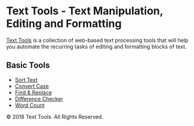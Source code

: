 # Text Tools - Text Manipulation, Editing and Formatting

[Text Tools](https://texttools.org) is a collection of web-based text processing tools that will help you automate the recurring tasks of editing and formatting blocks of text.

## Basic Tools
* [Sort Text](https://texttools.org/sort-text)
* [Convert Case](https://texttools.org/convert-case)
* [Find & Replace](https://texttools.org/find-and-replace)
* [Difference Checker](https://texttools.org/difference-checker)
* [Word Count](https://texttools.org/difference-checker)


© 2018 Text Tools. All Rights Reserved.
